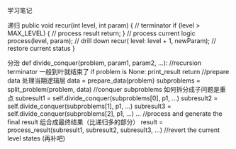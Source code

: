 学习笔记

递归
public void recur(int level, int param) {
	// terminator
	if (level > MAX_LEVEL) {
		// process result
		return;
	}
   // process current logic
	process(level, param);
  // drill down
	recur( level: level + 1, newParam);
	// restore current status
}

分治
def divide_conquer(problem, param1, param2, ...):
 //recursion terminator 一般到叶就结束了
if problem is None:
	print_result
	return
 //prepare data 处理当期逻辑层
data = prepare_data(problem)
subproblems = split_problem(problem, data)
 //conquer subproblems 如何拆分成子问题是重点
subresult1 = self.divide_conquer(subproblems[0], p1, ...)
subresult2 = self.divide_conquer(subproblems[1], p1, ...)
subresult3 = self.divide_conquer(subproblems[2], p1, ...)
...
 //process and generate the final result 组合成最终结果（比递归多的部分）
result = process_result(subresult1, subresult2, subresult3, …)
 //revert the current level states
 (再补吧)